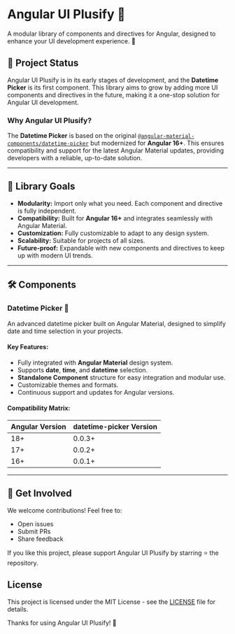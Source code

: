 # Angular UI Plusify 🌟

A modular library of components and directives for Angular, designed to enhance your UI development experience. 🚀

## 🚧 Project Status

Angular UI Plusify is in its early stages of development, and the **Datetime Picker** is its first component. This library aims to grow by adding more UI components and directives in the future, making it a one-stop solution for Angular UI development.

### Why Angular UI Plusify?
The **Datetime Picker** is based on the original [`@angular-material-components/datetime-picker`](https://github.com/h2qutc/angular-material-components) but modernized for **Angular 16+**. This ensures compatibility and support for the latest Angular Material updates, providing developers with a reliable, up-to-date solution.

---
## 🎯 Library Goals

- **Modularity:** Import only what you need. Each component and directive is fully independent.
- **Compatibility:** Built for **Angular 16+** and integrates seamlessly with Angular Material.
- **Customization:** Fully customizable to adapt to any design system.
- **Scalability:** Suitable for projects of all sizes.
- **Future-proof:** Expandable with new components and directives to keep up with modern UI trends.

---

## 🛠️ Components

### Datetime Picker 📅

An advanced datetime picker built on Angular Material, designed to simplify date and time selection in your projects.

#### Key Features:
- Fully integrated with **Angular Material** design system.
- Supports **date**, **time**, and **datetime** selection.
- **Standalone Component** structure for easy integration and modular use.
- Customizable themes and formats.
- Continuous support and updates for Angular versions.

#### Compatibility Matrix:
| Angular Version | datetime-picker Version |
|------------------|-------------------------|
| 18+             | 0.0.3+                   |
| 17+             | 0.0.2+                   |
| 16+             | 0.0.1+                   |

---

## 🌟 Get Involved

We welcome contributions! Feel free to:

- Open issues
- Submit PRs
- Share feedback

If you like this project, please support Angular UI Plusify by starring ⭐ the repository.

## License

This project is licensed under the MIT License - see the [LICENSE](LICENSE) file for details.


Thanks for using Angular UI Plusify! 🚀